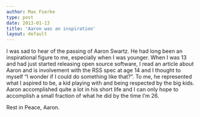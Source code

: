 ```yaml
---
author: Max Fierke
type: post
date: 2013-01-13
title: 'Aaron was an inspiration'
layout: default
---
```

I was sad to hear of the passing of Aaron Swartz. He had long been an inspirational figure to me, especially when I was younger. When I was 13 and had just started releasing open source software, I read an article about Aaron and is involvement with the RSS spec at age 14 and I thought to myself “I wonder if I could do something like that?”. To me, he represented what I aspired to be, a kid playing with and being respected by the big kids. Aaron accomplished quite a lot in his short life and I can only hope to accomplish a small fraction of what he did by the time I’m 26.

Rest in Peace, Aaron.

